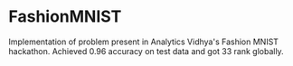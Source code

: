 # FashionMNIST
Implementation of problem present in Analytics Vidhya's Fashion MNIST hackathon. Achieved 0.96 accuracy on test data and got 33 rank globally.
